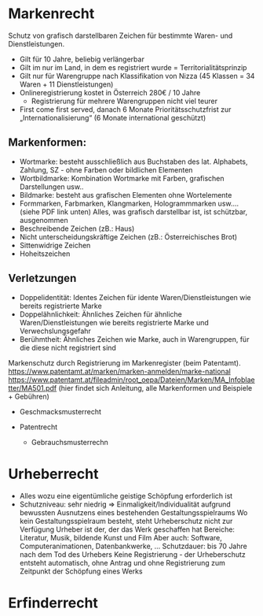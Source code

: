 # Markenrecht
Schutz von grafisch darstellbaren Zeichen für bestimmte Waren- und Dienstleistungen. 
- Gilt für 10 Jahre, beliebig verlängerbar
- Gilt im nur im Land, in dem es registriert wurde = Territorialitätsprinzip
- Gilt nur für Warengruppe nach Klassifikation von Nizza (45 Klassen = 34 Waren + 11 Dienstleistungen)
- Onlineregistrierung kostet in Österreich 280€ / 10 Jahre
	- Registrierung für mehrere Warengruppen nicht viel teurer
- First come first served, danach 6 Monate Prioritätsschutzfrist zur „Internationalisierung“ (6 Monate international geschützt)
## Markenformen:
- Wortmarke: besteht ausschließlich aus Buchstaben des lat. Alphabets, Zahlung, SZ  - ohne Farben oder bildlichen Elementen
- Wortbildmarke: Kombination Wortmarke mit Farben, grafischen Darstellungen usw..
- Bildmarke: besteht aus grafischen Elementen ohne Wortelemente
- Formmarken, Farbmarken, Klangmarken, Hologrammmarken  usw…. (siehe PDF link unten)
Alles, was grafisch darstellbar ist, ist schützbar, ausgenommen
- Beschreibende Zeichen (zB.: Haus)
- Nicht unterscheidungskräftige Zeichen (zB.: Österreichisches Brot)
- Sittenwidrige Zeichen
- Hoheitszeichen 
## Verletzungen
- Doppelidentität: Identes Zeichen für idente Waren/Dienstleistungen wie bereits registrierte Marke
- Doppelähnlichkeit: Ähnliches Zeichen für ähnliche Waren/Dienstleistungen wie bereits registrierte Marke und Verwechslungsgefahr
- Berühmtheit: Ähnliches Zeichen wie Marke, auch in Warengruppen, für die diese nicht registriert sind

Markenschutz durch Registrierung im Markenregister (beim Patentamt). 
https://www.patentamt.at/marken/marken-anmelden/marke-national
https://www.patentamt.at/fileadmin/root_oepa/Dateien/Marken/MA_Infoblaetter/MA501.pdf (hier findet sich Anleitung, alle Markenformen und Beispiele + Gebühren)

- Geschmacksmusterrecht

- Patentrecht
	- Gebrauchsmusterrechn

# Urheberrecht
- Alles wozu eine eigentümliche geistige Schöpfung erforderlich ist
- Schutzniveau: sehr niedrig => Einmaligkeit/Individualität aufgrund bewussten Ausnutzens eines bestehenden Gestaltungsspielraums
Wo kein Gestaltungsspielraum besteht, steht Urheberschutz nicht zur Verfügung
Urheber ist der, der das Werk geschaffen hat
Bereiche: Literatur, Musik, bildende Kunst und Film 
Aber auch: Software, Computeranimationen, Datenbankwerke, …
Schutzdauer: bis 70 Jahre nach dem Tod des Urhebers
Keine Registrierung -  der Urheberschutz entsteht automatisch, ohne Antrag und ohne Registrierung zum Zeitpunkt der Schöpfung eines Werks

# Erfinderrecht
